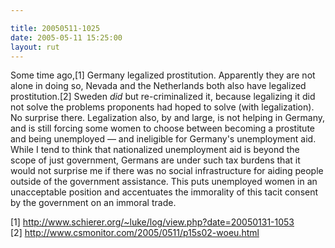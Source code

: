 ```yaml
---

title: 20050511-1025
date: 2005-05-11 15:25:00
layout: rut
---
```


<p>Some time ago,[1] Germany legalized prostitution.  Apparently they
are not alone in doing so, Nevada and the Netherlands both also have
legalized prostitution.[2]  Sweden <em>did</em> but re-criminalized it,
because legalizing it did not solve the problems proponents had hoped
to solve (with legalization).  No surprise there.  Legalization also,
by and large, is not helping in Germany, and is still forcing some
women to choose between becoming a prostitute and being unemployed
&mdash; and ineligible for Germany's unemployment aid.  While I tend
to think that nationalized unemployment aid is beyond the scope of
just government, Germans are under such tax burdens that it would
not surprise me if there was no social infrastructure for aiding
people outside of the government assistance.  This puts unemployed
women in an unacceptable position and accentuates the immorality
of this tacit consent by the government on an immoral trade.</p>

[1] http://www.schierer.org/~luke/log/view.php?date=20050131-1053 <br  />
[2] http://www.csmonitor.com/2005/0511/p15s02-woeu.html

